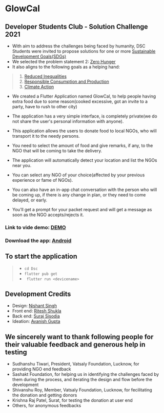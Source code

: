 # GlowCal

## Developer Students Club - Solution Challenge 2021

- With aim to address the challenges being faced by humanity, DSC Students were invited to propose solutions for one or more [Sustainable Development Goals(SDGs)](https://developers.google.com/community/dsc-solution-challenge/UN-goals)
- We selected the problem statement 2: [Zero Hunger](https://www.un.org/sustainabledevelopment/hunger/)
- It also aligns to the following goals as a helping hand:
> 1. [Reduced Inequalities](https://www.un.org/sustainabledevelopment/inequality/)
> 2. [Responsible Consumption and Production](https://www.un.org/sustainabledevelopment/sustainable-consumption-production)
> 3. [Climate Action](https://www.un.org/sustainabledevelopment/climate-change)

- We created a Flutter Application named GlowCal, to help people having extra food due to some reason(cooked excessive, got an invite to a party, have to rush to other city)

- The application has a very simple interface, is completely private(we do not share the user's personal information with anyone).
- This application allows the users to donate food to local NGOs, who will transport it to the needy persons.
- You need to select the amount of food and give remarks, if any, to the NGO that will be coming to take the delivery.
- The application will automatically detect your location and list the NGOs near you.
- You can select any NGO of your choice(affected by your previous experience or fame of NGOs).
- You can also have an in-app chat conversation with the person who will be coming up, if there is any change in plan, or they need to come delayed, or early.
- You'll get a prompt for your packet request and will get a message as soon as the NGO accepts/rejects it.

### Link to vide demo: [DEMO](https://www.youtube.com/v/mynewvideo)
### Download the app: [Android]()

## To start the application
> - `cd Dsc`
> - `flutter pub get`
> - ` flutter run <devicename>`

## Development Credits
- Design: [Nishant Singh](https:www.github.com/iamoo7)
- Front end: [Ritesh Shukla](https:www.github.com/ritesh-amit)
- Back end: [Suraj Sisodia](https:www.github.com/surajsisodia)
- Ideation: [Avanish Gupta](https:www.github.com/AvanishCodes)

## We sincerely want to thank following people for their valuable feedback and generous help in testing
- Sudhanshu Tiwari, President, Vatsaly Foundation, Lucknow, for providing NGO end feedback
- Sashakt Foundation, for helping us in identifying the challenges faced by them during the process, and iterating the design and flow before the development
- Shivanshu Roy, Member, Vatsaly Foundation, Lucknow, for fecilitating the donation and getting donors
- Krishna Raj Patel, Surat, for testing the donation at user end
- Others, for anonymous feedbacks